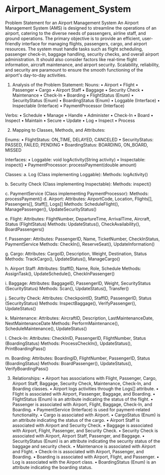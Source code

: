 # Airport_Management_System

Problem Statement for an Airport Management System
An Airport Management System (AMS) is designed to streamline the operations of an airport, catering to the diverse needs of passengers, airline staff, and ground operations. The primary objective is to provide an efficient, user-friendly interface for managing flights, passengers, cargo, and airport resources. The system must handle tasks such as flight scheduling, passenger check-in, baggage handling, security checks, and overall airport administration. It should also consider factors like real-time flight information, aircraft maintenance, and airport security. Scalability, reliability, and security are paramount to ensure the smooth functioning of the airport's day-to-day activities.

1.	Analysis of the Problem Statement:
Nouns:
•	Airport
•	Flight
•	Passenger
•	Cargo
•	Airport Staff
•	Baggage
•	Security Check
•	Maintenance
•	Check-In
•	Boarding
•	FlightStatus (Enum)
•	SecurityStatus (Enum)
•	BoardingStatus (Enum)
•	Loggable (Interface)
•	Inspectable (Interface)
•	PaymentProcessor (Interface)

Verbs:
•	Schedule
•	Manage
•	Handle
•	Administer
•	Check-In
•	Board
•	Inspect
•	Maintain
•	Secure
•	Update
•	Log
•	Inspect
•	Process


2.	Mapping to Classes, Methods, and Attributes:

Enums:
•	FlightStatus: ON_TIME, DELAYED, CANCELED
•	SecurityStatus: PASSED, FAILED, PENDING
•	BoardingStatus: BOARDING, ON_BOARD, MISSED

Interfaces:
•	Loggable: void logActivity(String activity)
•	Inspectable: inspect()
•	PaymentProcessor: processPayment(double amount)

Classes:
a.	Log (Class implementing Loggable):
Methods: logActivity()

b.	Security Check (Class implementing Inspectable):
Methods: inspect()

c.	PaymentService (Class implementing PaymentProcessor):
Methods: processPayment()
d.	Airport:
Attributes: AirportCode, Location, Flights[], Passengers[], Staff[], Logs[]
Methods: ScheduleFlight(), ManagePassenger(), UpdateSecurityStatus()

e.	Flight:
Attributes: FlightNumber, DepartureTime, ArrivalTime, Aircraft, Status (FlightStatus)
Methods: UpdateStatus(), CheckAvailability(), BoardPassengers()

f.	Passenger:
Attributes: PassengerID, Name, TicketNumber, CheckInStatus, PaymentService
Methods: CheckIn(), ReserveSeat(), UpdateInformation()

g.	Cargo:
Attributes: CargoID, Description, Weight, Destination, Status
Methods: TrackCargo(), UpdateStatus(), ManageCargo()

h.	Airport Staff:
Attributes: StaffID, Name, Role, Schedule
Methods: AssignTask(), UpdateSchedule(), CheckInPassenger()

i.	Baggage:
Attributes: BaggageID, PassengerID, Weight, SecurityStatus (SecurityStatus)
Methods: Scan(), UpdateStatus(), Transfer()

j.	Security Check:
Attributes: CheckpointID, StaffID, PassengerID, Status (SecurityStatus)
Methods: InspectBaggage(), VerifyPassenger(), UpdateStatus()

k.	Maintenance:
Attributes: AircraftID, Description, LastMaintenanceDate, NextMaintenanceDate
Methods: PerformMaintenance(), ScheduleMaintenance(), UpdateStatus()

l.	Check-In:
Attributes: CheckInID, PassengerID, FlightNumber, Status (BoardingStatus)
Methods: ProcessCheckIn(), UpdateStatus(), PrintBoardingPass()

m.	Boarding:
Attributes: BoardingID, FlightNumber, PassengerID, Status (BoardingStatus)
Methods: BoardPassenger(), UpdateStatus(), VerifyBoardingPass()

3.	Relationships:
•	Airport has associations with Flight, Passenger, Cargo, Airport Staff, Baggage, Security Check, Maintenance, Check-In, and Boarding classes.
•	Airport logs activities through the Logs[] attribute.
•	Flight is associated with Airport, Passenger, Baggage, and Boarding.
•	FlightStatus (Enum) is an attribute indicating the status of the flight.
•	Passenger is associated with Airport, Flight, Baggage, Check-In, and Boarding.
•	PaymentService (Interface) is used for payment-related functionality.
•	Cargo is associated with Airport.
•	CargoStatus (Enum) is an attribute indicating the status of the cargo.
•	Airport Staff is associated with Airport and Security Check.
•	Baggage is associated with Airport, Flight, Passenger, and Security Check.
•	Security Check is associated with Airport, Airport Staff, Passenger, and Baggage.
•	SecurityStatus (Enum) is an attribute indicating the security status of the baggage and security check.
•	Maintenance is associated with Airport and Flight.
•	Check-In is associated with Airport, Passenger, and Boarding.
•	Boarding is associated with Airport, Flight, and Passenger.
•	Log is associated with the Airport class.
•	BoardingStatus (Enum) is an attribute indicating the boarding status.
